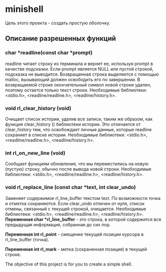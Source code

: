 # minishell
Цель этого проекта - создать простую оболочку.
## Описание разрешенных функций
### char \*readline(const char \*prompt)
readline читает строку из терминала и вернет ее, используя prompt в качестве подсказки. Если prompt является NULL или пустой строкой, подсказка не выводится. Возвращенная строка выделяется с помощью malloc, вызывающий должен освободить его по завершении. В возвращаемой строке окончательный символ новой строки удален, поэтому остается только текст строки. Необходимые библиотеки: <stdio.h>, <readline/readline.h>, <readline/history.h>.
### void rl_clear_history (void)
Очищает список истории, удалив все записи, таким же образом, как функция clear_history () библиотеки истории. Это отличается от clear_history тем, что освобождает личные данные, которые readline сохраняет в списке истории. Необходимые библиотеки: <stdio.h>, <readline/readline.h>, <readline/history.h>.
### int rl_on_new_line (void)
Сообщает функциям обновления, что мы переместились на новую (пустую) строку, обычно после вывода новой строки. Необходимые библиотеки: <stdio.h>, <readline/readline.h>, <readline/history.h>.
### void rl_replace_line (const char \*text, int clear_undo)
Заменяет содержимое rl_line_buffer текстом text. По возможности точка и отметка сохраняются. Если clear_undo отличен от нуля, список отмены, связанный с текущей строкой, очищается. Необходимые библиотеки: <stdio.h>, <readline/readline.h>, <readline/history.h>.
**Переменная char \*rl_line_buffer** - это строка, в которой содержится вся предыдущая информация, собранная до сих пор.

**Переменная int rl_point** - смещение текущей позиции курсора в rl_line_buffer (точка).

**Переменная int rl_mark** - метка (сохраненная позиция) в текущей строке.


The objective of this project is for you to create a simple shell.

